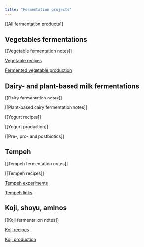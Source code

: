 ```yaml
---
title: "Fermentation projects"
---
```


[[All fermentation products]]

## Vegetables fermentations
[[Vegetable fermentation notes]]

[Vegetable recipes](projects/fermentation/Vegetable%20recipes.md)

[Fermented vegetable production](projects/fermentation/Fermented%20vegetable%20production.md)


## Dairy- and plant-based milk fermentations
[[Dairy fermentation notes]]

[[Plant-based dairy fermentation notes]]

[[Yogurt recipes]]

[[Yogurt production]]

[[Pre-, pro- and postbiotics]]


## Tempeh
[[Tempeh fermentation notes]]

[[Tempeh recipes]]

[Tempeh experiments](projects/fermentation/Tempeh%20experiments.md)

[Tempeh links](projects/fermentation/Tempeh%20links.md)


## Koji, shoyu, aminos
[[Koji fermentation notes]]

[Koji recipes](projects/fermentation/Koji%20recipes.md)

[Koji production](Koji%20production)

